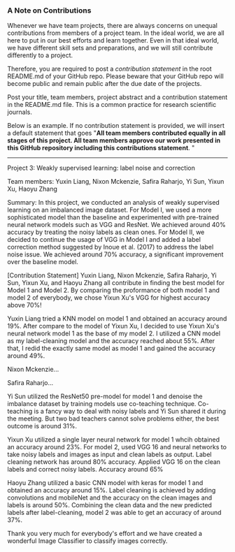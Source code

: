 ### A Note on Contributions

Whenever we have team projects, there are always concerns on unequal contributions from members of a project team. In the ideal world, we are all here to put in our best efforts and learn together. Even in that ideal world, we have different skill sets and preparations, and we will still contribute differently to a project. 

Therefore, you are required to post a *contribution statement* in the root README.md of your GitHub repo. Please beware that your GitHub repo will become public and remain public after the due date of the projects. 

Post your title, team members, project abstract and a contribution statement in the README.md file.  This is a common practice for research scientific journals. 

Below is an example. If no contribution statement is provided, we will insert a default statement that goes "**All team members contributed equally in all stages of this project. All team members approve our work presented in this GitHub repository including this contributions statement**. "

---

Project 3: Weakly supervised learning: label noise and correction

Team members: Yuxin Liang, Nixon Mckenzie, Safira Raharjo, Yi Sun, Yixun Xu, Haoyu Zhang

Summary: In this project, we conducted an analysis of weakly supervised learning on an imbalanced image dataset. For Model I, we used a more sophisticated model than the baseline and experimented with pre-trained neural network models such as VGG and ResNet. We achieved around 40% accuracy by treating the noisy labels as clean ones. For Model II, we decided to continue the usage of VGG in Model I and added a label correction method suggested by Inoue et al. (2017) to address the label noise issue. We achieved around 70% accuracy, a significant improvement over the baseline model.

[Contribution Statement] Yuxin Liang, Nixon Mckenzie, Safira Raharjo, Yi Sun, Yixun Xu, and Haoyu Zhang all contribute in finding the best model for Model 1 and Model 2. By comparing the proformance of both model 1 and model 2 of everybody, we chose Yixun Xu's VGG for highest accuracy above 70%!

Yuxin Liang tried a KNN model on model 1 and obtained an accuracy around 19%. After compare to the model of Yixun Xu, I decided to use Yixun Xu's neural network model 1 as the base of my model 2. I utilized a CNN model as my label-cleaning model and the accuracy reached about 55%. After that, I redid the exactly same model as model 1 and gained the accuracy around 49%.

Nixon Mckenzie...

Safira Raharjo...

Yi Sun utilized the ResNet50 pre-model for model 1 and denoise the imbalance dataset by training models use co-teaching technique. Co-teaching is a fancy way to deal with noisy labels and Yi Sun shared it during the meeting. But two bad teachers cannot solve problems either, the best outcome is around 31%.

Yixun Xu utilized a single layer neural network for model 1 whcih obtained an accuracy around 23%. For model 2, used VGG 16 and neural networks to take noisy labels and images as input and clean labels as output. Label cleaning network has around 80% accuracy. Applied VGG 16 on the clean labels and correct noisy labels. Accuracy around 65%

Haoyu Zhang utilized a basic CNN model with keras for model 1 and obtained an accuracy around 15%. Label cleaning is achieved by adding convolutions and mobileNet and the accuracy on the clean images and labels is around 50%. Combining the clean data and the new predicted labels after label-cleaning, model 2 was able to get an accuracy of around 37%.

Thank you very much for everybody's effort and we have created a wonderful Image Classifier to classify images correctly.

